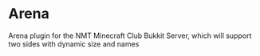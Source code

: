 Arena
=====

Arena plugin for the NMT Minecraft Club Bukkit Server, which will support two sides with dynamic size and names
